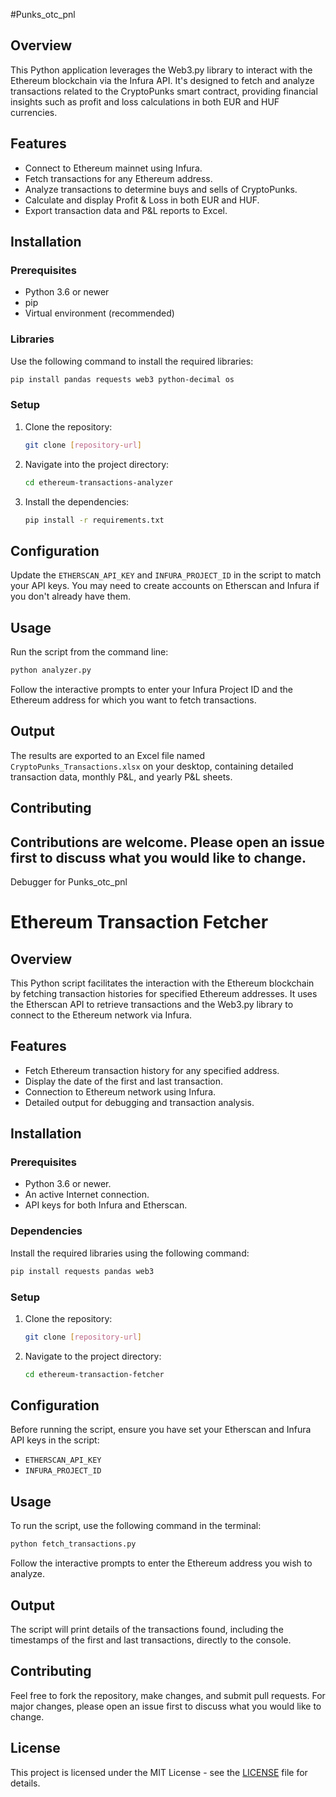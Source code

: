 
#Punks_otc_pnl

## Overview
This Python application leverages the Web3.py library to interact with the Ethereum blockchain via the Infura API. 
It's designed to fetch and analyze transactions related to the CryptoPunks smart contract, providing financial insights 
such as profit and loss calculations in both EUR and HUF currencies.

## Features
- Connect to Ethereum mainnet using Infura.
- Fetch transactions for any Ethereum address.
- Analyze transactions to determine buys and sells of CryptoPunks.
- Calculate and display Profit & Loss in both EUR and HUF.
- Export transaction data and P&L reports to Excel.

## Installation

### Prerequisites
- Python 3.6 or newer
- pip
- Virtual environment (recommended)

### Libraries
Use the following command to install the required libraries:
```bash
pip install pandas requests web3 python-decimal os
```

### Setup
1. Clone the repository:
   ```bash
   git clone [repository-url]
   ```
2. Navigate into the project directory:
   ```bash
   cd ethereum-transactions-analyzer
   ```
3. Install the dependencies:
   ```bash
   pip install -r requirements.txt
   ```

## Configuration
Update the `ETHERSCAN_API_KEY` and `INFURA_PROJECT_ID` in the script to match your API keys. You may need to create accounts 
on Etherscan and Infura if you don't already have them.

## Usage
Run the script from the command line:
```bash
python analyzer.py
```
Follow the interactive prompts to enter your Infura Project ID and the Ethereum address for which you want to fetch transactions.

## Output
The results are exported to an Excel file named `CryptoPunks_Transactions.xlsx` on your desktop, containing detailed 
transaction data, monthly P&L, and yearly P&L sheets.

## Contributing
Contributions are welcome. Please open an issue first to discuss what you would like to change.
------------------------------------------------------------------------------------------------------------------------------------------------------------------------------------------------------------------------------------------------------------------------------
Debugger for Punks_otc_pnl


# Ethereum Transaction Fetcher

## Overview
This Python script facilitates the interaction with the Ethereum blockchain by fetching transaction histories for specified Ethereum addresses. 
It uses the Etherscan API to retrieve transactions and the Web3.py library to connect to the Ethereum network via Infura.

## Features
- Fetch Ethereum transaction history for any specified address.
- Display the date of the first and last transaction.
- Connection to Ethereum network using Infura.
- Detailed output for debugging and transaction analysis.

## Installation

### Prerequisites
- Python 3.6 or newer.
- An active Internet connection.
- API keys for both Infura and Etherscan.

### Dependencies
Install the required libraries using the following command:
```bash
pip install requests pandas web3
```

### Setup
1. Clone the repository:
   ```bash
   git clone [repository-url]
   ```
2. Navigate to the project directory:
   ```bash
   cd ethereum-transaction-fetcher
   ```

## Configuration
Before running the script, ensure you have set your Etherscan and Infura API keys in the script:
- `ETHERSCAN_API_KEY`
- `INFURA_PROJECT_ID`

## Usage
To run the script, use the following command in the terminal:
```bash
python fetch_transactions.py
```
Follow the interactive prompts to enter the Ethereum address you wish to analyze.

## Output
The script will print details of the transactions found, including the timestamps of the first and last transactions, directly to the console.

## Contributing
Feel free to fork the repository, make changes, and submit pull requests. For major changes, please open an issue first to discuss what you would like to change.

## License
This project is licensed under the MIT License - see the [LICENSE](LICENSE) file for details.
